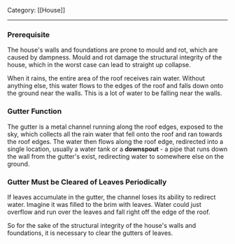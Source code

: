 Category: [[House]]
___
### Prerequisite
The house's walls and foundations are prone to mould and rot, which are caused by dampness. Mould and rot damage the structural integrity of the house, which in the worst case can lead to straight up collapse. 

When it rains, the entire area of the roof receives rain water. Without anything else, this water flows to the edges of the roof and falls down onto the ground near the walls. This is a lot of water to be falling near the walls. 
### Gutter Function
The gutter is a metal channel running along the roof edges, exposed to the sky, which collects all the rain water that fell onto the roof and ran towards the roof edges. The water then flows along the roof edge, redirected into a single location, usually a water tank or a **downspout** - a pipe that runs down the wall from the gutter's exist, redirecting water to somewhere else on the ground. 
### Gutter Must be Cleared of Leaves Periodically
If leaves accumulate in the gutter, the channel loses its ability to redirect water. Imagine it was filled to the brim with leaves. Water could just overflow and run over the leaves and fall right off the edge of the roof. 

So for the sake of the structural integrity of the house's walls and foundations, it is necessary to clear the gutters of leaves. 


